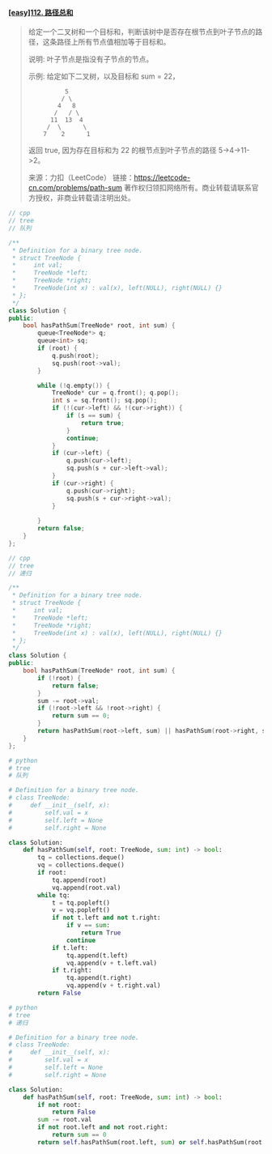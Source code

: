 #### [[easy]112. 路径总和](https://leetcode-cn.com/problems/path-sum/)



> 给定一个二叉树和一个目标和，判断该树中是否存在根节点到叶子节点的路径，这条路径上所有节点值相加等于目标和。
>
> 说明: 叶子节点是指没有子节点的节点。
>
> 示例: 
> 给定如下二叉树，以及目标和 sum = 22，
>
>               5
>              / \
>             4   8
>            /   / \
>           11  13  4
>          /  \      \
>         7    2      1
> 返回 true, 因为存在目标和为 22 的根节点到叶子节点的路径 5->4->11->2。
>
> 来源：力扣（LeetCode）
> 链接：https://leetcode-cn.com/problems/path-sum
> 著作权归领扣网络所有。商业转载请联系官方授权，非商业转载请注明出处。



```cpp
// cpp
// tree
// 队列

/**
 * Definition for a binary tree node.
 * struct TreeNode {
 *     int val;
 *     TreeNode *left;
 *     TreeNode *right;
 *     TreeNode(int x) : val(x), left(NULL), right(NULL) {}
 * };
 */
class Solution {
public:
    bool hasPathSum(TreeNode* root, int sum) {
        queue<TreeNode*> q;
        queue<int> sq;
        if (root) {
            q.push(root);
            sq.push(root->val);
        }

        while (!q.empty()) {
            TreeNode* cur = q.front(); q.pop();
            int s = sq.front(); sq.pop();
            if (!(cur->left) && !(cur->right)) {
                if (s == sum) { 
                    return true;
                }
                continue;
            }
            if (cur->left) {
                q.push(cur->left);
                sq.push(s + cur->left->val);
            }
            if (cur->right) {
                q.push(cur->right);
                sq.push(s + cur->right->val);
            }
            
        }
        return false;
    }
};
```



```cpp
// cpp
// tree
// 递归

/**
 * Definition for a binary tree node.
 * struct TreeNode {
 *     int val;
 *     TreeNode *left;
 *     TreeNode *right;
 *     TreeNode(int x) : val(x), left(NULL), right(NULL) {}
 * };
 */
class Solution {
public:
    bool hasPathSum(TreeNode* root, int sum) {
        if (!root) {
            return false;
        }
        sum -= root->val;
        if (!root->left && !root->right) {
            return sum == 0;
        }
        return hasPathSum(root->left, sum) || hasPathSum(root->right, sum);
    }
};
```



```python
# python
# tree
# 队列

# Definition for a binary tree node.
# class TreeNode:
#     def __init__(self, x):
#         self.val = x
#         self.left = None
#         self.right = None

class Solution:
    def hasPathSum(self, root: TreeNode, sum: int) -> bool:
        tq = collections.deque()
        vq = collections.deque()
        if root:
            tq.append(root)
            vq.append(root.val)
        while tq:
            t = tq.popleft()
            v = vq.popleft()
            if not t.left and not t.right:
                if v == sum:
                    return True
                continue
            if t.left:
                tq.append(t.left)
                vq.append(v + t.left.val)
            if t.right:
                tq.append(t.right)
                vq.append(v + t.right.val)
        return False
```



```python
# python
# tree
# 递归

# Definition for a binary tree node.
# class TreeNode:
#     def __init__(self, x):
#         self.val = x
#         self.left = None
#         self.right = None

class Solution:
    def hasPathSum(self, root: TreeNode, sum: int) -> bool:
        if not root:
            return False
        sum -= root.val
        if not root.left and not root.right:
            return sum == 0
        return self.hasPathSum(root.left, sum) or self.hasPathSum(root.right, sum)
```

